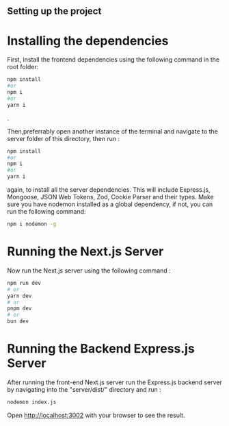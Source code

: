 ## Setting up the project

# Installing the dependencies
First, install the frontend dependencies using the following command in the root folder:
```bash 
npm install 
#or
npm i
#or
yarn i
```
.

Then,preferrably open another instance of the terminal and navigate to the server folder of this directory, then run :
```bash
npm install
#or
npm i
#or
yarn i
```
again, to install all the server dependencies. This will include Express.js, Mongoose, JSON Web Tokens, Zod, Cookie Parser and their types. Make sure you have
nodemon installed as a global dependency, if not, you can run the following command:
```bash
npm i nodemon -g
```
# Running the Next.js Server
Now run the Next.js server using the following command : 
```bash
npm run dev
# or
yarn dev
# or
pnpm dev
# or
bun dev
```
# Running the Backend Express.js Server
After running the front-end Next.js server run the Express.js backend server by navigating into the "server/dist/" directory and run : 
```bash
nodemon index.js
```

Open [http://localhost:3002](http://localhost:3002) with your browser to see the result.
